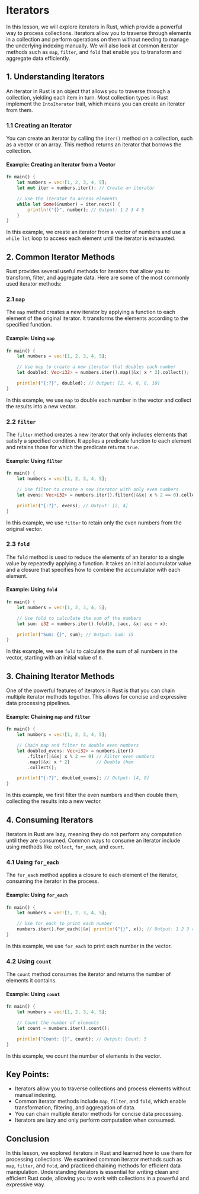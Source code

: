 # Iterators

In this lesson, we will explore iterators in Rust, which provide a powerful way to process collections. Iterators allow you to traverse through elements in a collection and perform operations on them without needing to manage the underlying indexing manually. We will also look at common iterator methods such as `map`, `filter`, and `fold` that enable you to transform and aggregate data efficiently.

## 1. Understanding Iterators

An iterator in Rust is an object that allows you to traverse through a collection, yielding each item in turn. Most collection types in Rust implement the `IntoIterator` trait, which means you can create an iterator from them.

### 1.1 Creating an Iterator

You can create an iterator by calling the `iter()` method on a collection, such as a vector or an array. This method returns an iterator that borrows the collection.

#### Example: Creating an Iterator from a Vector

```rust
fn main() {
    let numbers = vec![1, 2, 3, 4, 5];
    let mut iter = numbers.iter(); // Create an iterator

    // Use the iterator to access elements
    while let Some(&number) = iter.next() {
        println!("{}", number); // Output: 1 2 3 4 5
    }
}
```

In this example, we create an iterator from a vector of numbers and use a `while let` loop to access each element until the iterator is exhausted.

## 2. Common Iterator Methods

Rust provides several useful methods for iterators that allow you to transform, filter, and aggregate data. Here are some of the most commonly used iterator methods:

### 2.1 `map`

The `map` method creates a new iterator by applying a function to each element of the original iterator. It transforms the elements according to the specified function.

#### Example: Using `map`

```rust
fn main() {
    let numbers = vec![1, 2, 3, 4, 5];

    // Use map to create a new iterator that doubles each number
    let doubled: Vec<i32> = numbers.iter().map(|&x| x * 2).collect();

    println!("{:?}", doubled); // Output: [2, 4, 6, 8, 10]
}
```

In this example, we use `map` to double each number in the vector and collect the results into a new vector.

### 2.2 `filter`

The `filter` method creates a new iterator that only includes elements that satisfy a specified condition. It applies a predicate function to each element and retains those for which the predicate returns `true`.

#### Example: Using `filter`

```rust
fn main() {
    let numbers = vec![1, 2, 3, 4, 5];

    // Use filter to create a new iterator with only even numbers
    let evens: Vec<i32> = numbers.iter().filter(|&&x| x % 2 == 0).collect();

    println!("{:?}", evens); // Output: [2, 4]
}
```

In this example, we use `filter` to retain only the even numbers from the original vector.

### 2.3 `fold`

The `fold` method is used to reduce the elements of an iterator to a single value by repeatedly applying a function. It takes an initial accumulator value and a closure that specifies how to combine the accumulator with each element.

#### Example: Using `fold`

```rust
fn main() {
    let numbers = vec![1, 2, 3, 4, 5];

    // Use fold to calculate the sum of the numbers
    let sum: i32 = numbers.iter().fold(0, |acc, &x| acc + x);

    println!("Sum: {}", sum); // Output: Sum: 15
}
```

In this example, we use `fold` to calculate the sum of all numbers in the vector, starting with an initial value of `0`.

## 3. Chaining Iterator Methods

One of the powerful features of iterators in Rust is that you can chain multiple iterator methods together. This allows for concise and expressive data processing pipelines.

#### Example: Chaining `map` and `filter`

```rust
fn main() {
    let numbers = vec![1, 2, 3, 4, 5];

    // Chain map and filter to double even numbers
    let doubled_evens: Vec<i32> = numbers.iter()
        .filter(|&&x| x % 2 == 0) // Filter even numbers
        .map(|&x| x * 2)          // Double them
        .collect();

    println!("{:?}", doubled_evens); // Output: [4, 8]
}
```

In this example, we first filter the even numbers and then double them, collecting the results into a new vector.

## 4. Consuming Iterators

Iterators in Rust are lazy, meaning they do not perform any computation until they are consumed. Common ways to consume an iterator include using methods like `collect`, `for_each`, and `count`.

### 4.1 Using `for_each`

The `for_each` method applies a closure to each element of the iterator, consuming the iterator in the process.

#### Example: Using `for_each`

```rust
fn main() {
    let numbers = vec![1, 2, 3, 4, 5];

    // Use for_each to print each number
    numbers.iter().for_each(|&x| println!("{}", x)); // Output: 1 2 3 4 5
}
```

In this example, we use `for_each` to print each number in the vector.

### 4.2 Using `count`

The `count` method consumes the iterator and returns the number of elements it contains.

#### Example: Using `count`

```rust
fn main() {
    let numbers = vec![1, 2, 3, 4, 5];

    // Count the number of elements
    let count = numbers.iter().count();

    println!("Count: {}", count); // Output: Count: 5
}
```

In this example, we count the number of elements in the vector.

## Key Points:
- Iterators allow you to traverse collections and process elements without manual indexing.
- Common iterator methods include `map`, `filter`, and `fold`, which enable transformation, filtering, and aggregation of data.
- You can chain multiple iterator methods for concise data processing.
- Iterators are lazy and only perform computation when consumed.

## Conclusion

In this lesson, we explored iterators in Rust and learned how to use them for processing collections. We examined common iterator methods such as `map`, `filter`, and `fold`, and practiced chaining methods for efficient data manipulation. Understanding iterators is essential for writing clean and efficient Rust code, allowing you to work with collections in a powerful and expressive way.
